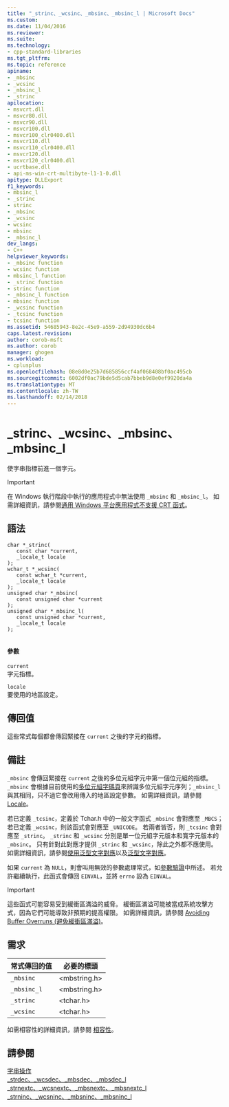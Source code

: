 ```yaml
---
title: "_strinc、_wcsinc、_mbsinc、_mbsinc_l | Microsoft Docs"
ms.custom: 
ms.date: 11/04/2016
ms.reviewer: 
ms.suite: 
ms.technology:
- cpp-standard-libraries
ms.tgt_pltfrm: 
ms.topic: reference
apiname:
- _mbsinc
- _wcsinc
- _mbsinc_l
- _strinc
apilocation:
- msvcrt.dll
- msvcr80.dll
- msvcr90.dll
- msvcr100.dll
- msvcr100_clr0400.dll
- msvcr110.dll
- msvcr110_clr0400.dll
- msvcr120.dll
- msvcr120_clr0400.dll
- ucrtbase.dll
- api-ms-win-crt-multibyte-l1-1-0.dll
apitype: DLLExport
f1_keywords:
- mbsinc_l
- _strinc
- strinc
- _mbsinc
- _wcsinc
- wcsinc
- mbsinc
- _mbsinc_l
dev_langs:
- C++
helpviewer_keywords:
- _mbsinc function
- wcsinc function
- mbsinc_l function
- _strinc function
- strinc function
- _mbsinc_l function
- mbsinc function
- _wcsinc function
- _tcsinc function
- tcsinc function
ms.assetid: 54685943-8e2c-45e9-a559-2d94930dc6b4
caps.latest.revision: 
author: corob-msft
ms.author: corob
manager: ghogen
ms.workload:
- cplusplus
ms.openlocfilehash: 08e8d0e25b7d685856ccf4af068408bf0ac495cb
ms.sourcegitcommit: 6002df0ac79bde5d5cab7bbeb9d8e0ef9920da4a
ms.translationtype: MT
ms.contentlocale: zh-TW
ms.lasthandoff: 02/14/2018
---
```

# <a name="strinc-wcsinc-mbsinc-mbsincl"></a>_strinc、_wcsinc、_mbsinc、_mbsinc_l
使字串指標前進一個字元。  
  
> [!IMPORTANT]
>  在 Windows 執行階段中執行的應用程式中無法使用 `_mbsinc` 和 `_mbsinc_l`。 如需詳細資訊，請參閱[通用 Windows 平台應用程式不支援 CRT 函式](../../cppcx/crt-functions-not-supported-in-universal-windows-platform-apps.md)。  
  
## <a name="syntax"></a>語法  
  
```  
char *_strinc(  
   const char *current,  
   _locale_t locale  
);  
wchar_t *_wcsinc(  
   const wchar_t *current,  
   _locale_t locale  
);  
unsigned char *_mbsinc(  
   const unsigned char *current   
);  
unsigned char *_mbsinc_l(  
   const unsigned char *current,  
   _locale_t locale  
);  
  
```  
  
#### <a name="parameters"></a>參數  
 `current`  
 字元指標。  
  
 `locale`  
 要使用的地區設定。  
  
## <a name="return-value"></a>傳回值  
 這些常式每個都會傳回緊接在 `current` 之後的字元的指標。  
  
## <a name="remarks"></a>備註  
 `_mbsinc` 會傳回緊接在 `current` 之後的多位元組字元中第一個位元組的指標。 `_mbsinc` 會根據目前使用的[多位元組字碼頁](../../c-runtime-library/code-pages.md)來辨識多位元組字元序列；`_mbsinc_l` 與其相同，只不過它會改用傳入的地區設定參數。 如需詳細資訊，請參閱 [Locale](../../c-runtime-library/locale.md)。  
  
 若已定義 `_tcsinc`，定義於 Tchar.h 中的一般文字函式 `_mbsinc` 會對應至 `_MBCS`；若已定義 `_wcsinc`，則該函式會對應至 `_UNICODE`。 若兩者皆否，則 `_tcsinc` 會對應至 `_strinc`。 `_strinc` 和 `_wcsinc` 分別是單一位元組字元版本和寬字元版本的 `_mbsinc`。 只有針對此對應才提供 `_strinc` 和 `_wcsinc`，除此之外都不應使用。 如需詳細資訊，請參閱[使用泛型文字對應](../../c-runtime-library/using-generic-text-mappings.md)以及[泛型文字對應](../../c-runtime-library/generic-text-mappings.md)。  
  
 如果 `current` 為 `NULL`，則會叫用無效的參數處理常式，如[參數驗證](../../c-runtime-library/parameter-validation.md)中所述。 若允許繼續執行，此函式會傳回 `EINVAL`，並將 `errno` 設為 `EINVAL`。  
  
> [!IMPORTANT]
>  這些函式可能容易受到緩衝區滿溢的威脅。 緩衝區滿溢可能被當成系統攻擊方式，因為它們可能導致非預期的提高權限。 如需詳細資訊，請參閱 [Avoiding Buffer Overruns (避免緩衝區滿溢)](http://msdn.microsoft.com/library/windows/desktop/ms717795)。  
  
## <a name="requirements"></a>需求  
  
|常式傳回的值|必要的標頭|  
|-------------|---------------------|  
|`_mbsinc`|\<mbstring.h>|  
|`_mbsinc_l`|\<mbstring.h>|  
|`_strinc`|\<tchar.h>|  
|`_wcsinc`|\<tchar.h>|  
  
 如需相容性的詳細資訊，請參閱 [相容性](../../c-runtime-library/compatibility.md)。  
  
## <a name="see-also"></a>請參閱  
 [字串操作](../../c-runtime-library/string-manipulation-crt.md)   
 [_strdec、_wcsdec、_mbsdec、_mbsdec_l](../../c-runtime-library/reference/strdec-wcsdec-mbsdec-mbsdec-l.md)   
 [_strnextc、_wcsnextc、_mbsnextc、_mbsnextc_l](../../c-runtime-library/reference/strnextc-wcsnextc-mbsnextc-mbsnextc-l.md)   
 [_strninc、_wcsninc、_mbsninc、_mbsninc_l](../../c-runtime-library/reference/strninc-wcsninc-mbsninc-mbsninc-l.md)